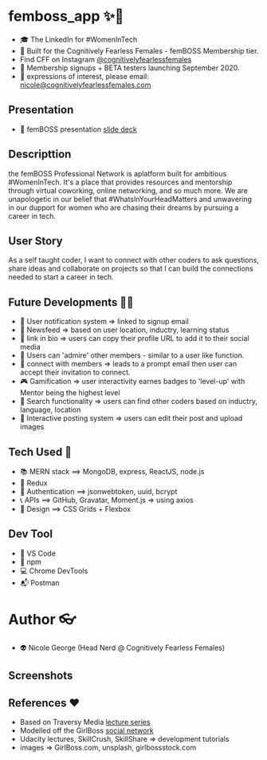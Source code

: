 # femboss_app ✨📱

- 🎓 The LinkedIn for #WomenInTech
- 🔮 Built for the Cognitively Fearless Females - femBOSS Membership tier.
- Find CFF on Instagram [@cognitivelyfearlessfemales](https://www.instagram.com/thecognitivelyfearlessfemales)
- 🚀 Membership signups + BETA testers launching September 2020.
- 📧 expressions of interest, please email: nicole@cognitivelyfearlessfemales.com

## Presentation

- 📼 femBOSS presentation [slide deck](https://www.canva.com/design/DAED-52_bQ8/XC66J9ttwTSts2JM5nGKCA/view?utm_content=DAED-52_bQ8&utm_campaign=designshare&utm_medium=link&utm_source=publishsharelink)

## Descripttion

the femBOSS Professional Network is aplatform built for ambitious #WomenInTech.
It's a place that provides resources and mentorship through virtual coworking, online networking, and so much more. We are unapologetic in our belief that #WhatsInYourHeadMatters and unwavering in our dupport for women who are chasing their dreams by pursuing a career in tech.

## User Story

As a self taught coder, I want to connect with other coders to ask questions, share ideas and collaborate on projects so that I can build the connections needed to start a career in tech.

## Future Developments 🚧🔜

- 🔔 User notification system => linked to signup email
- 📰 Newsfeed => based on user location, inductry, learning status
- 🔗 link in bio => users can copy their profile URL to add it to their social media
- 🌻 Users can 'admire' other members - similar to a user like function.
- 💌 connect with members => leads to a prompt email then user can accept their invitation to connect.
- 🎮 Gamification => user interactivity earnes badges to 'level-up' with Mentor being the highest level
- 🔎 Search functionality => users can find other coders based on inductry, language, location
- 💾 Interactive posting system => users can edit their post and upload images

## Tech Used 👾

- 📚 MERN stack ==> MongoDB, express, ReactJS, node.js
- 🔮 Redux
- 🔐 Authentication ==> jsonwebtoken, uuid, bcrypt
- 📞 APIs ==> GitHub, Gravatar, Moment.js => using axios
- 🎨 Design ==> CSS Grids + Flexbox

## Dev Tool

- 🔌 VS Code
- 🎁 npm
- 💻 Chrome DevTools
- 📬 Postman

# Author 👓

- 👽 Nicole George (Head Nerd @ Cognitively Fearless Females)

## Screenshots

## References ♥️

- Based on Traversy Media [lecture series](https://www.udemy.com/)
- Modelled off the GirlBoss [social network](https://www.girlboss.com/)
- Udacity lectures, SkillCrush, SkillShare => development tutorials
- images => GirlBoss.com, unsplash, girlbossstock.com
